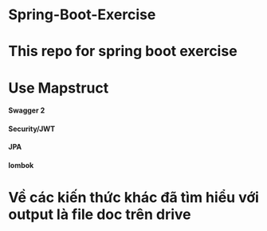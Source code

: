 # Spring-Boot-Exercise
# This repo for spring boot exercise
# Use Mapstruct
####     Swagger 2
####     Security/JWT
####     JPA
####     lombok
# Về các kiến thức khác đã tìm hiểu với output là file doc trên drive
